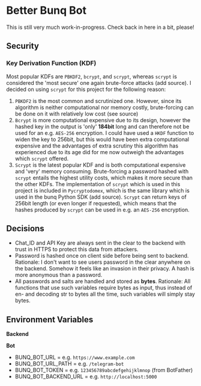 # Better Bunq Bot

This is still very much work-in-progress.
Check back in here in a bit, please!

## Security


### Key Derivation Function (KDF)
Most popular KDFs are `PBKDF2`, `bcrypt`, and `scrypt`, whereas `scrypt`
 is considered the 'most secure' one again brute-force attacks (add source).
I decided on using `scrypt` for this project for the following reason:
1. `PBKDF2` is the most common and scrutinized one. However, since its
algorithm is neither computational nor memory costly, brute-forcing can
be done on it with relatively low cost (see source)
2. `Bcrypt` is more computational expensive due to its design, however the
hashed key in the output is 'only' **184bit** long and can therefore not be
used for an e.g. `AES-256` encryption. I could have used a `HKDF` function
to widen the key to 256bit, but this would have been extra computational
expensive and the advantages of extra scrutiny this algorithm has
experienced due to its age did for me now outweigh the advantages which
`scrypt` offered.
3. `Scrypt` is the latest popular KDF and is both computational
expensive and 'very' memory consuming. Brute-forcing a password hashed
with `scrypt` entails the highest utility costs, which makes it more
secure than the other KDFs. The implementation of `scrypt` which is used
in this project is included in `Pycryptodomex`, which is the same
library which is used in the bunq Python SDK (add source). `Scrypt`
can return keys of 256bit length (or even longer if requested), which
means that the hashes produced by `scrypt` can be used in e.g. an
`AES-256` encryption.

## Decisions
* Chat_ID and API Key are always sent in the clear to the backend with
trust in HTTPS to protect this data from attackers.
* Password is hashed once on client side before being sent to backend.
Rationale: I don't want to see users password in the clear anywhere on
the backend. Somehow it feels like an invasion in their privacy. A hash
is more anonymous than a password.
* All passwords and salts are handled and stored as **bytes**.
Rationale: All functions that use such variables require bytes as input,
thus instead of en- and decoding str to bytes all the time, such
variables will simply stay bytes.

## Environment Variables
**Backend**

**Bot**
* BUNQ_BOT_URL = e.g. `https://www.example.com`
* BUNQ_BOT_URL_PATH = e.g. `/telegram-bot`
* BUNQ_BOT_TOKEN = e.g. `123456789abcdefgehijklmnop` (from BotFather)
* BUNQ_BOT_BACKEND_URL = e.g. `http://localhost:5000`





